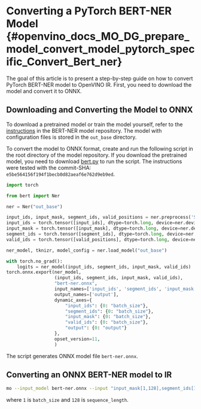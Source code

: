 # Converting a PyTorch BERT-NER Model {#openvino_docs_MO_DG_prepare_model_convert_model_pytorch_specific_Convert_Bert_ner}

The goal of this article is to present a step-by-step guide on how to convert PyTorch BERT-NER model to OpenVINO IR. First, you need to download the model and convert it to ONNX.


## Downloading and Converting the Model to ONNX

To download a pretrained model or train the model yourself, refer
to the [instructions](https://github.com/kamalkraj/BERT-NER/blob/dev/README.md) in the
BERT-NER model repository. The model with configuration files is stored in the `out_base` directory.

To convert the model to ONNX format, create and run the following script in the root
directory of the model repository. If you download the pretrained model, you need
to download [bert.py](https://github.com/kamalkraj/BERT-NER/blob/dev/bert.py) to run the script.
The instructions were tested with the commit-SHA: `e5be564156f194f1becb0d82aeaf6e762d9eb9ed`.

```python
import torch

from bert import Ner

ner = Ner("out_base")

input_ids, input_mask, segment_ids, valid_positions = ner.preprocess('Steve went to Paris')
input_ids = torch.tensor([input_ids], dtype=torch.long, device=ner.device)
input_mask = torch.tensor([input_mask], dtype=torch.long, device=ner.device)
segment_ids = torch.tensor([segment_ids], dtype=torch.long, device=ner.device)
valid_ids = torch.tensor([valid_positions], dtype=torch.long, device=ner.device)

ner_model, tknizr, model_config = ner.load_model("out_base")

with torch.no_grad():
    logits = ner_model(input_ids, segment_ids, input_mask, valid_ids)
torch.onnx.export(ner_model,
                  (input_ids, segment_ids, input_mask, valid_ids),
                  "bert-ner.onnx",
                  input_names=['input_ids', 'segment_ids', 'input_mask', 'valid_ids'],
                  output_names=['output'],
                  dynamic_axes={
                      "input_ids": {0: "batch_size"},
                      "segment_ids": {0: "batch_size"},
                      "input_mask": {0: "batch_size"},
                      "valid_ids": {0: "batch_size"},
                      "output": {0: "output"}
                  },
                  opset_version=11,
                  )
```

The script generates ONNX model file `bert-ner.onnx`.

## Converting an ONNX BERT-NER model to IR

```bash
mo --input_model bert-ner.onnx --input "input_mask[1,128],segment_ids[1,128],input_ids[1,128]"
```

where `1` is `batch_size` and `128` is `sequence_length`.
